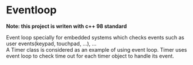 # Eventloop

**Note: this project is writen with c++ 98 standard**

Event loop specially for embedded systems which checks events such as user events(keypad, touchpad, ...), ...  
A Timer class is considered as an example of using event loop. Timer uses event loop to check time out for each timer object to handle its event.
